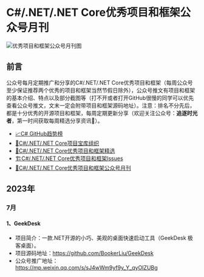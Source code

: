 # C#/.NET/.NET Core优秀项目和框架公众号月刊
![优秀项目和框架公众号月刊图](https://images.cnblogs.com/cnblogs_com/Can-daydayup/2336784/o_230817142917_%E6%AF%8F%E6%9C%88%E7%AE%80%E6%8A%A5.png "优秀项目和框架公众号月刊图")

## 前言
公众号每月定期推广和分享的C#/.NET/.NET Core优秀项目和框架（每周公众号至少保证推荐两个优秀的项目和框架当然节假日除外），公众号推文有项目和框架的基本介绍、特点以及部分截图等（打不开或者打开GitHub很慢的同学可以优先查看公众号推文，文末一定会附带项目和框架源码地址）。注意：排名不分先后，都是十分优秀的开源项目和框架，每周定期更新分享（欢迎关注公众号：**追逐时光者**，第一时间获取每周精选分享资讯🔔）。

* [📈C# GitHub趋势榜](https://github.com/trending/c%23?since=daily)
* [🎁C#/.NET/.NET Core项目宝库组织](https://github.com/dotNetTreasury)
* [🔔C#/.NET/.NET Core优秀项目和框架精选](https://github.com/YSGStudyHards/DotNetGuide/blob/main/docs/DotNet/DotNetWeeklySelection.md)
* [🏗️C#/.NET/.NET Core优秀项目和框架Issues](https://github.com/YSGStudyHards/DotNetGuide/issues/5)
* [📰C#/.NET/.NET Core优秀项目和框架公众号月刊](https://github.com/YSGStudyHards/DotNetGuide/blob/main/docs/DotNet/DotNetProjectMonthly.md)

## 2023年
### 7月
#### 1、GeekDesk
* 项目简介：一款.NET开源的小巧、美观的桌面快速启动工具（GeekDesk 极客桌面）。
* 项目源码地址：https://github.com/BookerLiu/GeekDesk
* 公众号推广地址：https://mp.weixin.qq.com/s/sJ4wWm9yf9y_Y_qyOIZUBg

